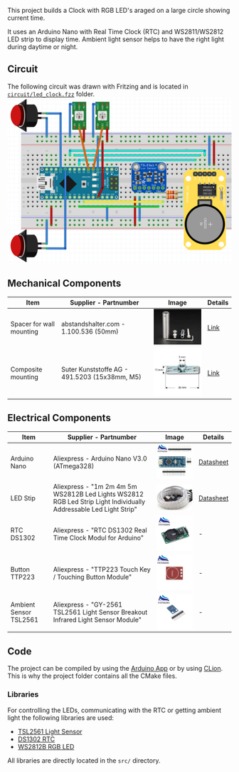 
This project builds a Clock with RGB LED's araged on a large circle showing current time.

It uses an Arduino Nano with Real Time Clock (RTC) and WS2811/WS2812 LED strip to display time. Ambient light sensor helps to have the right light during daytime or night.


## Circuit
The following circuit was drawn with Fritzing and is located in [`circuit/led_clock.fzz`](./circuit/led_clock.fzz) folder. 
![breadboard circuit](./circuit/led_clock_bb.png)

## Mechanical Components
| Item | Supplier - Partnumber | Image | Details |
| ---  | ---                   | ---   | ---     |
| Spacer for wall mounting | abstandshalter.com - 1.100.536 (50mm) | <img src="./img/spacer-13x50mm.jpeg" width="250"> | [Link](https://www.abstandshalter.com/wandabstandshalter/buchstabenbefestigung/schriften-befestigung-gewinde-edelstahl-oe-13x50mm-distanzhuelse-v2a) |
| Composite mounting | Suter Kunststoffe AG - 491.5203 (15x38mm, M5) | <img src="./img/mount_m5.jpg" width="250"> | [Link](https://shop.swiss-composite.ch/pi.php/Formenbau/Composite-Muttern-Schrauben/Composite-Mutter-INOX-M-5-38x15mm-pStk.html) |


## Electrical Components
| Item | Supplier - Partnumber | Image | Details |
| ---  | ---                   | ---   | ---     |
| Arduino Nano | Aliexpress - Arduino Nano V3.0 (ATmega328) | <img src="./img/arduino_nano_v3.webp" width="250"> | [Datasheet](datasheet/NanoV3.0_ATmega328_ali.pdf) |
| LED Stip | Aliexpress - "1m 2m 4m 5m WS2812B Led Lights WS2812 RGB Led Strip Light Individually Addressable Led Light Strip" | <img src="./img/rgb_led.jpg" width="250"> | [Datasheet](datasheet/led_WS2812B.pdf)
| RTC DS1302 | Aliexpress - "RTC DS1302 Real Time Clock Modul for Arduino" | <img src="./img/RTC_DS1302.webp" width="250"> | -
| Button TTP223 | Aliexpress - "TTP223 Touch Key / Touching Button Module" | <img src="./img/TouchButton_TTP223.webp" width="250"> | -
| Ambient Sensor TSL2561 | Aliexpress - "GY-2561 TSL2561 Light Sensor Breakout Infrared Light Sensor Module" | <img src="./img/Ambient-TSL2561.webp" width="250"> | -


## Code
The project can be compiled by using the [Arduino App](https://www.arduino.cc/download) or by using 
[CLion](https://www.jetbrains.com/clion/). This is why the project folder contains all the CMake files.


### Libraries
For controlling the LEDs, communicating with the RTC or getting ambient light the following libraries are used:
 - [TSL2561 Light Sensor](https://github.com/adafruit/TSL2561-Arduino-Library)
 - [DS1302 RTC](https://github.com/msparks/arduino-ds1302)
 - [WS2812B RGB LED](https://github.com/adafruit/Adafruit_NeoPixel)
 
 All libraries are directly located in the `src/` directory.